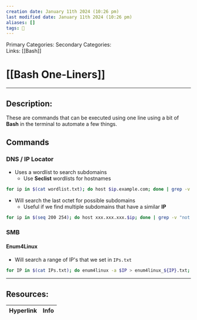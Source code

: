 ```yaml
---
creation date: January 11th 2024 (10:26 pm)
last modified date: January 11th 2024 (10:26 pm)
aliases: []
tags: 🧰
---
```

 
Primary Categories: 
Secondary Categories:  
Links: [[Bash]]
# [[Bash One-Liners]]  
___

## Description:
These are commands that can be executed using one line using a bit of **Bash** in the terminal to automate a few things.

## Commands
### DNS / IP Locator
- Uses a wordlist to search subdomains
	- Use **Seclist** wordlists for hostnames
```bash
for ip in $(cat wordlist.txt); do host $ip.example.com; done | grep -v "not found"
```

- Will search the last octet for possible subdomains
	- Useful if we find multiple subdomains that have a similar **IP**
```bash
for ip in $(seq 200 254); do host xxx.xxx.xxx.$ip; done | grep -v "not found"
```


### SMB
#### Enum4Linux
- Will search a range of IP's that we set in `IPs.txt`
```bash
for IP in $(cat IPs.txt); do enum4linux -a $IP > enum4linux_${IP}.txt; done
```


___

## Resources:

| Hyperlink | Info |
| --------- | ---- |


